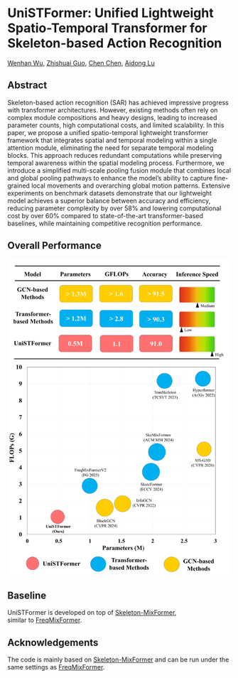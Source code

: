 # UniSTFormer: Unified Lightweight Spatio-Temporal Transformer for Skeleton-based Action Recognition
[Wenhan Wu](https://sites.google.com/view/wenhanwu/%E9%A6%96%E9%A1%B5), [Zhishuai Guo](https://zhishuaiguo.github.io/), [Chen Chen](https://www.crcv.ucf.edu/chenchen/), [Aidong Lu](https://webpages.charlotte.edu/alu1/)

## Abstract
Skeleton-based action recognition (SAR) has achieved impressive progress with transformer architectures. However, existing methods often rely on complex module compositions and heavy designs, leading to increased parameter counts, high computational costs, and limited scalability. In this paper, we propose a unified spatio-temporal lightweight transformer framework that integrates spatial and temporal modeling within a single attention module, eliminating the need for separate temporal modeling blocks. This approach reduces redundant computations while preserving temporal awareness within the spatial modeling process. Furthermore, we introduce a simplified multi-scale pooling fusion module that combines local and global pooling pathways to enhance the model’s ability to capture fine-grained local movements and overarching global motion patterns. Extensive experiments on benchmark datasets demonstrate that our lightweight model achieves a superior balance between accuracy and efficiency, reducing parameter complexity by over 58% and lowering computational cost by over 60% compared to state-of-the-art transformer-based baselines, while maintaining competitive recognition performance.

## Overall Performance
![performance](imgs/fig1-1.png)

## Baseline
UniSTFormer is developed on top of [Skeleton-MixFormer](https://github.com/ElricXin/Skeleton-MixFormer),  
similar to [FreqMixFormer](https://github.com/wenhanwu95/FreqMixFormer.github.io).

## Acknowledgements
The code is mainly based on [Skeleton-MixFormer](https://github.com/ElricXin/Skeleton-MixFormer) and can be run under the same settings as [FreqMixFormer](https://github.com/wenhanwu95/FreqMixFormer.github.io).

